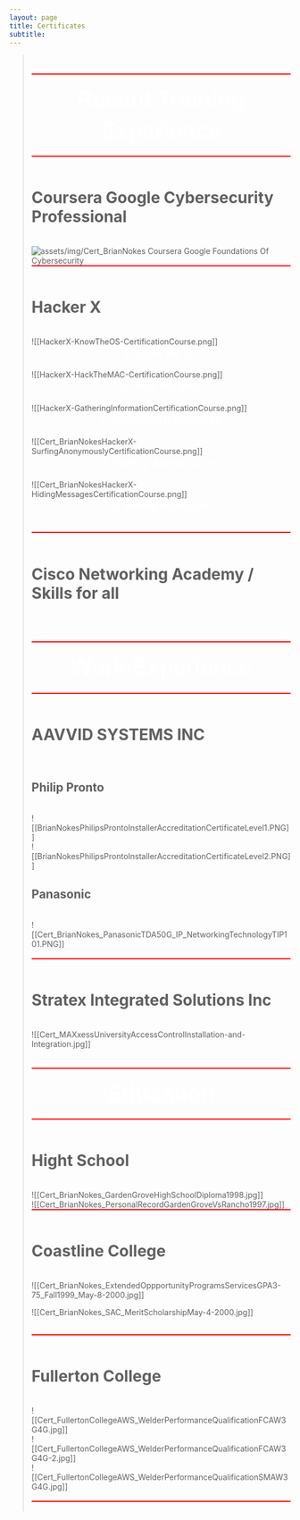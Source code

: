 ```yaml
---
layout: page
title: Certificates
subtitle:
---
```


<blockquote>
<br>
<br>
<span style="display:block; background-color:red; width:100%; height:2px;"></span>
<br>

<span> 
<p dir="ltr" style="line-height:1.38;margin-top:0pt;margin-bottom:0pt;text-align:center">
<span style="font-size:30pt;font-family:Arial;color:#FFFFFF;background-color:transparent;font-weight:700;font-style:normal;font-variant:normal;text-decoration:none;vertical-align:baseline;white-space:pre;white-space:pre-wrap">Recent Training Experience</span> 
</p> 
</span>

<br>
<span style="display:block; background-color:red; width:100%; height:2px;"></span>
<br>

<h1>Coursera Google Cybersecurity Professional</h1>
<br>
  <img src="{{ 'assets/img/Cert_BrianNokesCourseraGoogleFoundationsOfCybersecurity.png' | relative_url }}" alt="assets/img/Cert_BrianNokes Coursera Google Foundations Of Cybersecurity" />

<br>
<span style="display:block; background-color:red; width:100%; height:2px;"></span>
<br>

<h1>Hacker X</h1>

<br>
![[HackerX-KnowTheOS-CertificationCourse.png]]
<br>
<span> 
<p dir="ltr" style="line-height:1.38;margin-top:0pt;margin-bottom:0pt;text-align:center">
<span style="font-size:14pt;font-family:Arial;color:#FFFFFF;background-color:transparent;font-weight:700;font-style:normal;font-variant:normal;text-decoration:none;vertical-align:baseline;white-space:pre;white-space:pre-wrap">1. Know the OS</span> 
</p> 
</span>
<br>
![[HackerX-HackTheMAC-CertificationCourse.png]]
<br>
<span> 
<p dir="ltr" style="line-height:1.38;margin-top:0pt;margin-bottom:0pt;text-align:center">
<span style="font-size:14pt;font-family:Arial;color:#FFFFFF;background-color:transparent;font-weight:700;font-style:normal;font-variant:normal;text-decoration:none;vertical-align:baseline;white-space:pre;white-space:pre-wrap">2. Hack the MAC</span> 
</p> 
</span>

<br>
![[HackerX-GatheringInformationCertificationCourse.png]]
<br>
<span> 
<p dir="ltr" style="line-height:1.38;margin-top:0pt;margin-bottom:0pt;text-align:center">
<span style="font-size:14pt;font-family:Arial;color:#FFFFFF;background-color:transparent;font-weight:700;font-style:normal;font-variant:normal;text-decoration:none;vertical-align:baseline;white-space:pre;white-space:pre-wrap">3. Gathering Information</span> 
</p> 
</span>
<br>
![[Cert_BrianNokesHackerX-SurfingAnonymouslyCertificationCourse.png]]
<br>
<span> 
<p dir="ltr" style="line-height:1.38;margin-top:0pt;margin-bottom:0pt;text-align:center">
<span style="font-size:14pt;font-family:Arial;color:#FFFFFF;background-color:transparent;font-weight:700;font-style:normal;font-variant:normal;text-decoration:none;vertical-align:baseline;white-space:pre;white-space:pre-wrap">4. Surfing Anonymously</span> 
</p> 
</span>
<br>
![[Cert_BrianNokesHackerX-HidingMessagesCertificationCourse.png]]
<br>
<span> 
<p dir="ltr" style="line-height:1.38;margin-top:0pt;margin-bottom:0pt;text-align:center">
<span style="font-size:14pt;font-family:Arial;color:#FFFFFF;background-color:transparent;font-weight:700;font-style:normal;font-variant:normal;text-decoration:none;vertical-align:baseline;white-space:pre;white-space:pre-wrap">5. Hiding Messages</span> 
</p> 
</span>

<br>
<br>
<span style="display:block; background-color:red; width:100%; height:2px;"></span>
<br>

<h1>Cisco Networking Academy / Skills for all</h1>
<br><br>

<br>
<span style="display:block; background-color:red; width:100%; height:2px;"></span>
<br>
 <span> 
<p dir="ltr" style="line-height:1.38;margin-top:0pt;margin-bottom:0pt;text-align:center">
<span style="font-size:30pt;font-family:Arial;color:#FFFFFF;background-color:transparent;font-weight:700;font-style:normal;font-variant:normal;text-decoration:none;vertical-align:baseline;white-space:pre;white-space:pre-wrap">Work Experience</span> 
</p> 
</span>
<br>
<span style="display:block; background-color:red; width:100%; height:2px;"></span>
<br>

<h1>AAVVID SYSTEMS INC</h1>
<br>

<h2>Philip Pronto</h2>
<br>
![[BrianNokesPhilipsProntoInstallerAccreditationCertificateLevel1.PNG]]
<br>
![[BrianNokesPhilipsProntoInstallerAccreditationCertificateLevel2.PNG]]
<br>

<h2>Panasonic</h2>

<br>
![[Cert_BrianNokes_PanasonicTDA50G_IP_NetworkingTechnologyTIP101.PNG]]
<br>

<br>
<span style="display:block; background-color:red; width:100%; height:2px;"></span>
<br>

<h1>Stratex Integrated Solutions Inc</h1>
<br>
![[Cert_MAXxessUniversityAccessControlInstallation-and-Integration.jpg]]
<br><br>

<br>
<span style="display:block; background-color:red; width:100%; height:2px;"></span>
<br>
<span> 
<p dir="ltr" style="line-height:1.38;margin-top:0pt;margin-bottom:0pt;text-align:center">
<span style="font-size:30pt;font-family:Arial;color:#FFFFFF;background-color:transparent;font-weight:700;font-style:normal;font-variant:normal;text-decoration:none;vertical-align:baseline;white-space:pre;white-space:pre-wrap">Education</span> 
</p> 
</span>
<br>
<span style="display:block; background-color:red; width:100%; height:2px;"></span>
<br>

<h1>Hight School</h1>
<br>
![[Cert_BrianNokes_GardenGroveHighSchoolDiploma1998.jpg]]
<br>
![[Cert_BrianNokes_PersonalRecordGardenGroveVsRancho1997.jpg]]

<br>
<span style="display:block; background-color:red; width:100%; height:2px;"></span>
<br>

<h1>Coastline College</h1>
<br>
![[Cert_BrianNokes_ExtendedOppportunityProgramsServicesGPA3-75_Fall1999_May-8-2000.jpg]]
<br>

![[Cert_BrianNokes_SAC_MeritScholarshipMay-4-2000.jpg]]
<br>

<br>
<span style="display:block; background-color:red; width:100%; height:2px;"></span>
<br>

<h1>Fullerton College</h1>

<br>
![[Cert_FullertonCollegeAWS_WelderPerformanceQualificationFCAW3G4G.jpg]]
<br>
![[Cert_FullertonCollegeAWS_WelderPerformanceQualificationFCAW3G4G-2.jpg]]
<br>
![[Cert_FullertonCollegeAWS_WelderPerformanceQualificationSMAW3G4G.jpg]]
<br>
<br>
<span style="display:block; background-color:red; width:100%; height:2px;"></span>
<br>

</blockquote>
